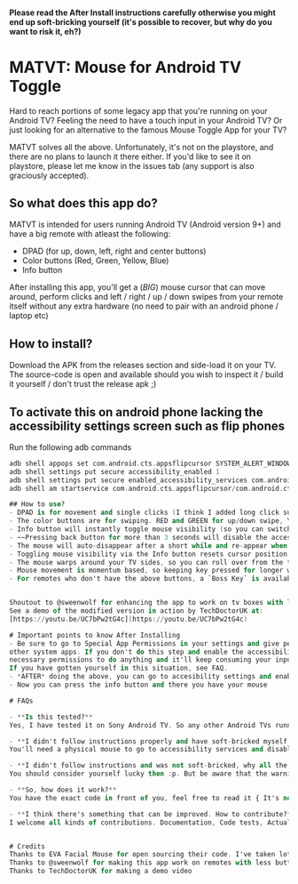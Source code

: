 #### Please read the After Install instructions carefully otherwise you might end up soft-bricking yourself (it's possible to recover, but why do you want to risk it, eh?)

# MATVT: Mouse for Android TV Toggle

Hard to reach portions of some legacy app that you're running on your Android TV?
Feeling the need to have a touch input in your Android TV?
Or just looking for an alternative to the famous Mouse Toggle App for your TV?

MATVT solves all the above. Unfortunately, it's not on the playstore, and there are no plans to
launch it there either. If you'd like to see it on playstore, please let me know in the issues
tab (any support is also graciously accepted).

## So what does this app do?
MATVT is intended for users running Android TV (Android version 9+) and have a big remote with
atleast the following:
- DPAD (for up, down, left, right and center buttons)
- Color buttons (Red, Green, Yellow, Blue)
- Info button

After installing this app, you'll get a (*BIG*) mouse cursor that can move around, perform clicks and
left / right / up / down swipes from your remote itself without any extra hardware (no need to pair
with an android phone / laptop etc)

## How to install?
Download the APK from the releases section and side-load it on your TV.
The source-code is open and available should you wish to inspect it / build it yourself / don't
trust the release apk ;)

## To activate this on android phone lacking the accessibility settings screen such as flip phones

Run the following adb commands

  ```adb shell pm uninstall -k --user 0 com.lge.voicecommand
  adb shell appops set com.android.cts.appsflipcursor SYSTEM_ALERT_WINDOW allow
  adb shell settings put secure accessibility_enabled 1
  adb shell settings put secure enabled_accessibility_services com.android.cts.appsflipcursor/com.android.cts.appsflipcursor.services.MouseEventService
  adb shell am startservice com.android.cts.appsflipcursor/com.android.cts.appsflipcursor.services.MouseEventService```

## How to use?
- DPAD is for movement and single clicks (I think I added long click support too, but isn't very reliable)
- The color buttons are for swiping. RED and GREEN for up/down swipe, YELLOW and BLUE for left/right swipe
- Info button will instantly toggle mouse visibility (so you can switch between mouse and no mouse instantly)
- ~~Pressing back button for more than 3 seconds will disable the accessibility service completely~~ This is now removed.
- The mouse will auto-disappear after a short while and re-appear when you press another relevant button.
- Toggling mouse visibility via the Info button resets cursor position
- The mouse warps around your TV sides, so you can roll over from the top of your TV to the bottom instantly
- Mouse movement is momentum based, so keeping key pressed for longer will increase the movement / send multiple swipes
- For remotes who don't have the above buttons, a `Boss Key` is available which can be used to toggle between mouse mode / scroll mode / dpad mode. By default this is the mute key, but can be overridden in the configuration settings. See the Youtube video linked below by TechDoctorUK for a demo of how that works.


Shoutout to @sweenwolf for enhancing the app to work on tv boxes with less remote buttons.
See a demo of the modified version in action by TechDoctorUK at:
[https://youtu.be/UC7bPw2tG4c](https://youtu.be/UC7bPw2tG4c)

# Important points to know After Installing
- Be sure to go to Special App Permissions in your settings and give permission to MATVT to draw over
other system apps. If you don't do this step and enable the accessibility service beforehand, the app won't have
necessary permissions to do anything and it'll keep consuming your input, so your remote will no longer work.
If you have gotten yourself in this situation, see FAQ.
- *AFTER* doing the above, you can go to accesibility settings and enable MATVT service.
- Now you can press the info button and there you have your mouse

# FAQs

- **Is this tested?**
  Yes, I have tested it on Sony Android TV. So any other Android TVs running Android 9 should work.

- **I didn't follow instructions properly and have soft-bricked myself, now what?**
  You'll need a physical mouse to go to accessibility services and disable MATVT. And this time before re-enabling it, please follow instructions and give the service proper permissions. You can also use a keyboard, but it'll be way more tedious.

- **I didn't follow instructions and was not soft-bricked, why all the warnings?**
  You should consider yourself lucky then :p. But be aware that the warnings are put there from a real experience. Though thanks to community contributions, this is probably fixed in some newer versions for most TV boxes.

- **So, how does it work?**
  You have the exact code in front of you, feel free to read it { It's not that bad ;) }. In a nutshell, this app uses Accessibility features provided by Android.

- **I think there's something that can be improved. How to contribute?**
  I welcome all kinds of contributions. Documentation, Code tests, Actual Hardware Testing etc etc. Please feel free to create a Pull request and remind me in a couple of weeks if I forget about it :D


# Credits
Thanks to EVA Facial Mouse for open sourcing their code. I've taken lots of ideas from their codebase. You can check them out at https://github.com/cmauri/eva_facial_mouse 
Thanks to @sweenwolf for making this app work on remotes with less buttons, and for the app icons and fully transparent curson images  
Thanks to TechDoctorUK for making a demo video  
